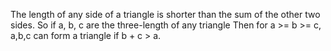 The length of any side of a triangle is shorter than the sum of the other two sides. So if a, b, c are the three-length of any triangle Then for a >= b >= c, a,b,c can form a triangle if b + c > a.